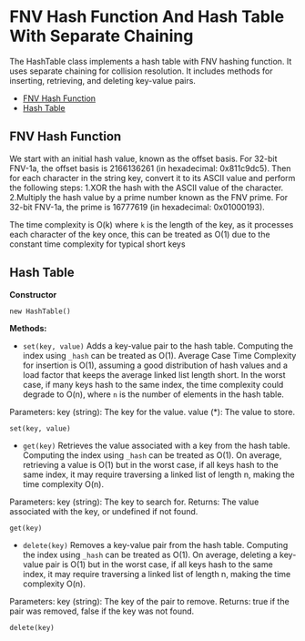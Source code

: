 # FNV Hash Function And Hash Table With Separate Chaining

The HashTable class implements a hash table with FNV hashing function. It uses separate chaining for collision resolution. It includes methods for inserting, retrieving, and deleting key-value pairs.

+ [FNV Hash Function](#hashfn)
+ [Hash Table](#hashtbl)

## FNV Hash Function <a name = "hashfn"><a>
We start with an initial hash value, known as the offset basis. For 32-bit FNV-1a, the offset basis is 2166136261 (in hexadecimal: 0x811c9dc5). Then for each character in the string key, convert it to its ASCII value and perform the following steps:
1.XOR the hash with the ASCII value of the character.
2.Multiply the hash value by a prime number known as the FNV prime. For 32-bit FNV-1a, the prime is 16777619 (in hexadecimal: 0x01000193).

The time complexity is O(k) where `k` is the length of the key, as it processes each character of the key once, this can be treated as O(1) due to the constant time complexity for typical short keys

## Hash Table <a name = "hashtbl"><a>

**Constructor**

```
new HashTable()
```

**Methods:**

- `set(key, value)`
  Adds a key-value pair to the hash table.
Computing the index using `_hash` can be treated as O(1).
Average Case Time Complexity for insertion is O(1), assuming a good distribution of hash values and a load factor that keeps the average linked list length short. In the worst case, if many keys hash to the same index, the time complexity could degrade to O(n), where `n` is the number of elements in the hash table.

Parameters:
key (string): The key for the value.
value (\*): The value to store.

```
set(key, value)
```

- `get(key)`
  Retrieves the value associated with a key from the hash table.
Computing the index using `_hash` can be treated as O(1).
On average, retrieving a value is O(1) but in the worst case, if all keys hash to the same index, it may require traversing a linked list of length n, making the time complexity O(n).

Parameters:
key (string): The key to search for.
Returns:
The value associated with the key, or undefined if not found.

```
get(key)
```

- `delete(key)`
  Removes a key-value pair from the hash table.
Computing the index using `_hash` can be treated as O(1).
On average, deleting a key-value pair is O(1) but in the worst case, if all keys hash to the same index, it may require traversing a linked list of length n, making the time complexity O(n).

Parameters:
key (string): The key of the pair to remove.
Returns:
true if the pair was removed, false if the key was not found.

```
delete(key)
```
